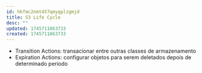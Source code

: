 ```yaml
---
id: hkfmc2nmt457qmyqplzgmjd
title: S3 Life Cycle
desc: ""
updated: 1745711863733
created: 1745711863733
---
```


- Transition Actions: transacionar entre outras classes de armazenamento
- Expiration Actions: configurar objetos para serem deletados depois de determinado período
